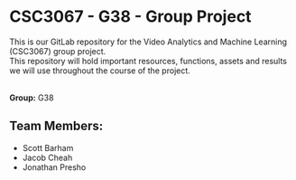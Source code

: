 # CSC3067 - G38 - Group Project

This is our GitLab repository for the Video Analytics and Machine Learning (CSC3067) group project. <br>
This repository will hold important resources, functions, assets and results we will use throughout the course of the project. <br> <br>

**Group:** G38

## Team Members: 
 * Scott Barham <br>
 * Jacob Cheah <br>
 * Jonathan Presho <br> <br>


 
 
 
